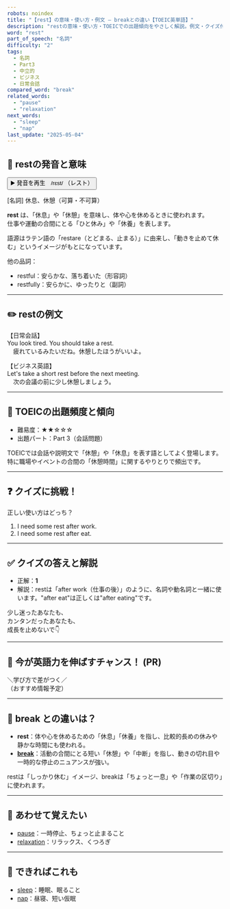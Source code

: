```yaml
---
robots: noindex
title: "【rest】の意味・使い方・例文 ― breakとの違い【TOEIC英単語】"
description: "restの意味・使い方・TOEICでの出題傾向をやさしく解説。例文・クイズ付きでbreakとの違いもわかりやすく学べます。"
word: "rest"
part_of_speech: "名詞"
difficulty: "2"
tags:
  - 名詞
  - Part3
  - 中立的
  - ビジネス
  - 日常会話
compared_word: "break"
related_words:
  - "pause"
  - "relaxation"
next_words:
  - "sleep"
  - "nap"
last_update: "2025-05-04"
---
```


## 🔰 restの発音と意味

<button class="play-audio" onclick="playTTS('rest')">
  <span class="play-audio-main">
    ▶️ 発音を再生　/rɛst/
  </span>
  <span class="play-audio-sub">
    （レスト）
  </span>
</button>

[名詞] 休息、休憩（可算・不可算）

**rest** は、「休息」や「休憩」を意味し、体や心を休めるときに使われます。  
仕事や運動の合間にとる「ひと休み」や「休養」を表します。

語源はラテン語の「restare（とどまる、止まる）」に由来し、「動きを止めて休む」というイメージがもとになっています。

他の品詞：  
- restful：安らかな、落ち着いた（形容詞）
- restfully：安らかに、ゆったりと（副詞）

---

## ✏️ restの例文

【日常会話】  
You look tired. You should take a rest.  
　疲れているみたいだね。休憩したほうがいいよ。

【ビジネス英語】  
Let's take a short rest before the next meeting.  
　次の会議の前に少し休憩しましょう。

---

## 🎯 TOEICの出題頻度と傾向

- 難易度：★★☆☆☆
- 出題パート：Part 3（会話問題）

TOEICでは会話や説明文で「休憩」や「休息」を表す語としてよく登場します。特に職場やイベントの合間の「休憩時間」に関するやりとりで頻出です。

---

## ❓ クイズに挑戦！

正しい使い方はどっち？

1. I need some rest after work.  
2. I need some rest after eat.

---

## ✅ クイズの答えと解説

- 正解：**1**
- 解説：restは「after work（仕事の後）」のように、名詞や動名詞と一緒に使います。"after eat"は正しくは"after eating"です。

少し迷ったあなたも、  
カンタンだったあなたも、  
成長を止めないで👇️

---

## 🚀 今が英語力を伸ばすチャンス！ (PR)

<div class="info-center">
＼学び方で差がつく／<br>  
（おすすめ情報予定）
</div>

---

## 🤔  break との違いは？

- **rest**：体や心を休めるための「休息」「休養」を指し、比較的長めの休みや静かな時間にも使われる。
- **[break](/word/break/)**：活動の合間にとる短い「休憩」や「中断」を指し、動きの切れ目や一時的な停止のニュアンスが強い。

restは「しっかり休む」イメージ、breakは「ちょっと一息」や「作業の区切り」に使われます。

---

## 🧩 あわせて覚えたい

- [pause](/word/pause/)：一時停止、ちょっと止まること
- [relaxation](/word/relaxation/)：リラックス、くつろぎ

---

## 📖 できればこれも

- [sleep](/word/sleep/)：睡眠、眠ること
- [nap](/word/nap/)：昼寝、短い仮眠

<!-- cvid: aid22_bid15 -->
